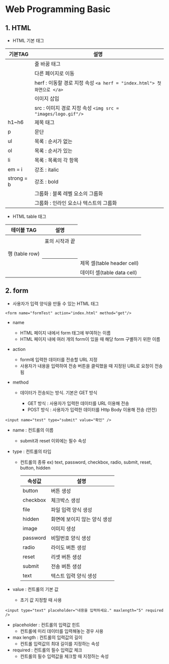 # Web Programming Basic

## 1. HTML

* HTML 기본 태그

| 기본TAG    | 설명                                                         |
| ---------- | ------------------------------------------------------------ |
| <br/>      | 줄 바꿈 태그                                                 |
| <a></a>    | 다른 페이지로 이동                                           |
|            | herf : 이동할 경로 지정 속성 `<a herf = "index.html"> 첫 화면으로 </a>` |
| <img/>     | 이미지 삽입                                                  |
|            | src : 이미지 경로 지정 속성 `<img src = "images/logo.gif"/>` |
| h1~h6      | 제목 태그                                                    |
| p          | 문단                                                         |
| ul         | 목록 : 순서가 없는                                           |
| ol         | 목록 : 순서가 있는                                           |
| li         | 목록 : 목록의 각 항목                                        |
| em = i     | 강조 : italic                                                |
| strong = b | 강조 : bold                                                  |
| <div>      | 그룹화 : 블록 레벨 요소의 그룹화                             |
| <span>     | 그룹화 : 인라인 요소나 텍스트의 그룹화                       |

* HTML table 태그

| 테이블 TAG      | 설명                       |
| --------------- | -------------------------- |
| <table></table> | 표의 시작과 끝             |
| <tr></tr>       | 행 (table row)             |
| <th></th>       | 제목 셀(table header cell) |
| <td></td>       | 데이터 셀(table data cell) |



## 2. form

* 사용자가 입력 양식을 만들 수 있는 HTML 태그



`<form name="formTest" action="index.html" method="get"/>`

* name

  * HTML 페이지 내에서 form 태그에 부여하는 이름
  * HTML 페이지 내에 여러 개의 form이 있을 때 해당 form 구별하기 위한 이름

* action

  * form에 입력한 데이터를 전송할 URL 지정
  * 사용자가 내용을 입력하여 전송 버튼을 클릭했을 때 지정된 URL로 요청이 전송됨

* method

  * 데이터가 전송되는 방식. 기본은 GET 방식

    * GET 방식 : 사용자가 입력한 데이터를 URL 이용해 전송
    * POST 방식 : 사용자가 입력한 데이터를 Http Body 이용해 전송 (안전)

    

`<input name="test" type="submit" value="확인" />`

* name : 컨트롤의 이름

  * submit과 reset 이외에는 필수 속성

* type : 컨트롤의 타입

  * 컨트롤의 종류 ex) text, password, checkbox, radio, submit, reset, button, hidden

    | 속성값   | 설명                         |
    | -------- | ---------------------------- |
    | button   | 버튼 생성                    |
    | checkbox | 체크박스 생성                |
    | file     | 파일 입력 양식 생성          |
    | hidden   | 화면에 보이지 않는 양식 생성 |
    | image    | 이미지 생성                  |
    | password | 비밀번호 양식 생성           |
    | radio    | 라이도 버튼 생성             |
    | reset    | 리셋 버튼 생성               |
    | submit   | 전송 버튼 생성               |
    | text     | 텍스트 입력 양식 생성        |

* value : 컨트롤의 기본 값

  * 초기 값 지정할 때 사용

  

`<input type="text" placeholder="내용을 입력하세요." maxlength="5" required />`

* placeholder : 컨트롤의 입력값 힌트
  * 컨트롤에 미리 데이터를 입력해놓는 경우 사용
* max length : 컨트롤의 입력값의 길이
  * 컨트롤 입력값의 최대 길이를 지정하는 속성
* required : 컨트롤의 필수 입력값 체크
  * 컨트롤의 필수 입력값을 체크할 때 지정하는 속성

### 
